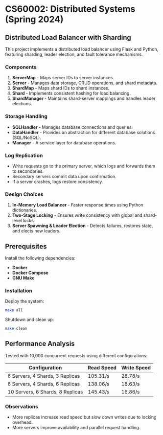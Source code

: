 # CS60002: Distributed Systems (Spring 2024)

## Distributed Load Balancer with Sharding

This project implements a distributed load balancer using Flask and Python, featuring sharding, leader election, and fault tolerance mechanisms.

### Components

1. **ServerMap** - Maps server IDs to server instances.
2. **Server** - Manages data storage, CRUD operations, and shard metadata.
3. **ShardMap** - Maps shard IDs to shard instances.
4. **Shard** - Implements consistent hashing for load balancing.
5. **ShardManager** - Maintains shard-server mappings and handles leader elections.

### Storage Handling

- **SQLHandler** - Manages database connections and queries.
- **DataHandler** - Provides an abstraction for different database solutions (SQL/NoSQL).
- **Manager** - A service layer for database operations.

### Log Replication

- Write requests go to the primary server, which logs and forwards them to secondaries.
- Secondary servers commit data upon confirmation.
- If a server crashes, logs restore consistency.

### Design Choices

1. **In-Memory Load Balancer** - Faster response times using Python dictionaries.
2. **Two-Stage Locking** - Ensures write consistency with global and shard-level locks.
3. **Server Spawning & Leader Election** - Detects failures, restores state, and elects new leaders.

## Prerequisites

Install the following dependencies:

- **Docker**
- **Docker Compose**
- **GNU Make**

### Installation

Deploy the system:
```sh
make all
```

Shutdown and clean up:
```sh
make clean
```

## Performance Analysis

Tested with 10,000 concurrent requests using different configurations:

| Configuration | Read Speed | Write Speed |
|--------------|------------|------------|
| 6 Servers, 4 Shards, 3 Replicas | 105.31/s | 28.78/s |
| 6 Servers, 4 Shards, 6 Replicas | 138.06/s | 18.63/s |
| 10 Servers, 6 Shards, 8 Replicas | 145.43/s | 16.86/s |

### Observations

- More replicas increase read speed but slow down writes due to locking overhead.
- More servers improve availability and parallel request handling.

